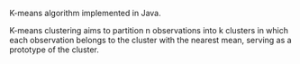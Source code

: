 K-means algorithm implemented in Java. 

K-means clustering aims to partition n observations into k clusters in which each observation belongs to the cluster with the nearest mean, serving as a prototype of the cluster.
